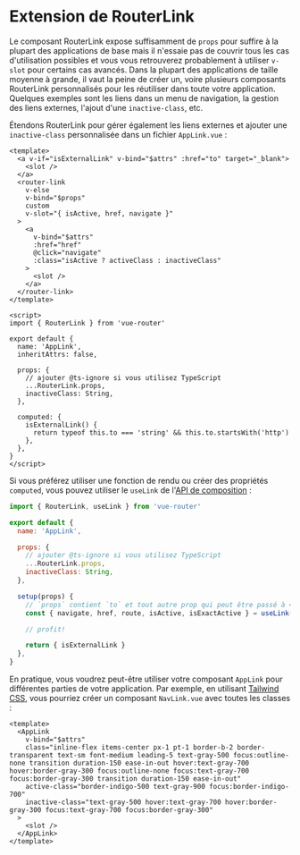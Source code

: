 # Extension de RouterLink

<VueSchoolLink 
  href="https://vueschool.io/lessons/extending-router-link-for-external-urls"
  title="Learn how to extend router-link"
/>

Le composant RouterLink expose suffisamment de `props` pour suffire à la plupart des applications de base mais il n'essaie pas de couvrir tous les cas d'utilisation possibles et vous vous retrouverez probablement à utiliser `v-slot` pour certains cas avancés. Dans la plupart des applications de taille moyenne à grande, il vaut la peine de créer un, voire plusieurs composants RouterLink personnalisés pour les réutiliser dans toute votre application. Quelques exemples sont les liens dans un menu de navigation, la gestion des liens externes, l'ajout d'une `inactive-class`, etc.

Étendons RouterLink pour gérer également les liens externes et ajouter une `inactive-class` personnalisée dans un fichier `AppLink.vue` :

```vue
<template>
  <a v-if="isExternalLink" v-bind="$attrs" :href="to" target="_blank">
    <slot />
  </a>
  <router-link
    v-else
    v-bind="$props"
    custom
    v-slot="{ isActive, href, navigate }"
  >
    <a
      v-bind="$attrs"
      :href="href"
      @click="navigate"
      :class="isActive ? activeClass : inactiveClass"
    >
      <slot />
    </a>
  </router-link>
</template>

<script>
import { RouterLink } from 'vue-router'

export default {
  name: 'AppLink',
  inheritAttrs: false,

  props: {
    // ajouter @ts-ignore si vous utilisez TypeScript
    ...RouterLink.props,
    inactiveClass: String,
  },

  computed: {
    isExternalLink() {
      return typeof this.to === 'string' && this.to.startsWith('http')
    },
  },
}
</script>
```

Si vous préférez utiliser une fonction de rendu ou créer des propriétés `computed`, vous pouvez utiliser le `useLink` de l'[API de composition](./composition-api.md) :

```js
import { RouterLink, useLink } from 'vue-router'

export default {
  name: 'AppLink',

  props: {
    // ajouter @ts-ignore si vous utilisez TypeScript
    ...RouterLink.props,
    inactiveClass: String,
  },

  setup(props) {
    // `props` contient `to` et tout autre prop qui peut être passé à <router-link>.
    const { navigate, href, route, isActive, isExactActive } = useLink(props)

    // profit!

    return { isExternalLink }
  },
}
```

En pratique, vous voudrez peut-être utiliser votre composant `AppLink` pour différentes parties de votre application. Par exemple, en utilisant [Tailwind CSS](https://tailwindcss.com), vous pourriez créer un composant `NavLink.vue` avec toutes les classes :

```vue
<template>
  <AppLink
    v-bind="$attrs"
    class="inline-flex items-center px-1 pt-1 border-b-2 border-transparent text-sm font-medium leading-5 text-gray-500 focus:outline-none transition duration-150 ease-in-out hover:text-gray-700 hover:border-gray-300 focus:outline-none focus:text-gray-700 focus:border-gray-300 transition duration-150 ease-in-out"
    active-class="border-indigo-500 text-gray-900 focus:border-indigo-700"
    inactive-class="text-gray-500 hover:text-gray-700 hover:border-gray-300 focus:text-gray-700 focus:border-gray-300"
  >
    <slot />
  </AppLink>
</template>
```
